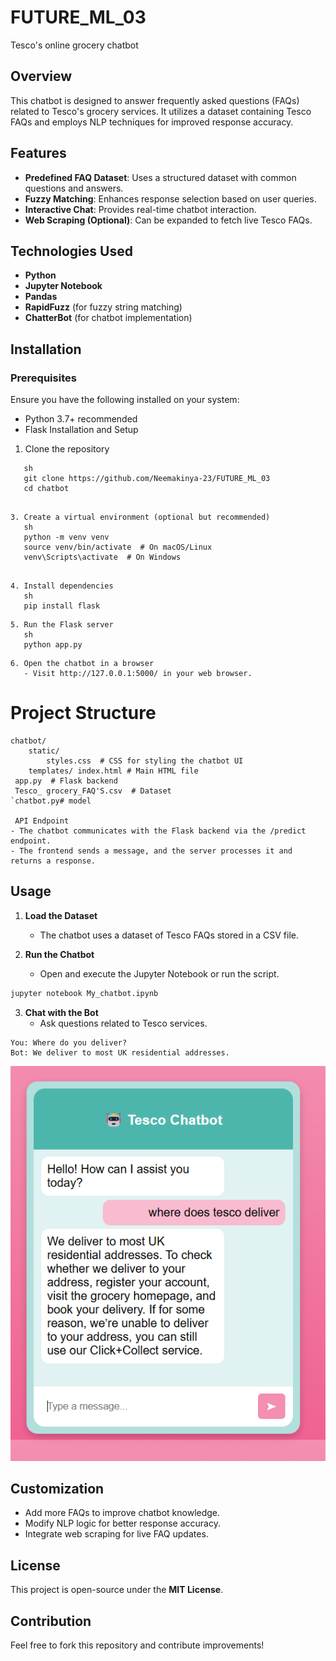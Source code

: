 # FUTURE_ML_03
Tesco's online grocery chatbot

## Overview
This chatbot is designed to answer frequently asked questions (FAQs) related to Tesco's grocery services. It utilizes a dataset containing Tesco FAQs and employs NLP techniques for improved response accuracy.

## Features
- **Predefined FAQ Dataset**: Uses a structured dataset with common questions and answers.
- **Fuzzy Matching**: Enhances response selection based on user queries.
- **Interactive Chat**: Provides real-time chatbot interaction.
- **Web Scraping (Optional)**: Can be expanded to fetch live Tesco FAQs.

## Technologies Used
- **Python**
- **Jupyter Notebook**
- **Pandas**
- **RapidFuzz** (for fuzzy string matching)
- **ChatterBot** (for chatbot implementation)

## Installation
### Prerequisites
Ensure you have the following installed on your system:
- Python 3.7+ recommended
- Flask
 Installation and Setup

1. Clone the repository
```
   sh
   git clone https://github.com/Neemakinya-23/FUTURE_ML_03
   cd chatbot
```
```

3. Create a virtual environment (optional but recommended)
   sh
   python -m venv venv
   source venv/bin/activate  # On macOS/Linux
   venv\Scripts\activate  # On Windows
```
```   

4. Install dependencies
   sh
   pip install flask
 ```
```  
5. Run the Flask server
   sh
   python app.py  
```
```
6. Open the chatbot in a browser
   - Visit http://127.0.0.1:5000/ in your web browser.
```

# Project Structure
```
chatbot/
    static/
        styles.css  # CSS for styling the chatbot UI
    templates/ index.html # Main HTML file
 app.py  # Flask backend
 Tesco_ grocery_FAQ'S.csv  # Dataset
`chatbot.py# model 

 API Endpoint
- The chatbot communicates with the Flask backend via the /predict endpoint.
- The frontend sends a message, and the server processes it and returns a response.
```

## Usage
1. **Load the Dataset**
   - The chatbot uses a dataset of Tesco FAQs stored in a CSV file.
   
2. **Run the Chatbot**
   - Open and execute the Jupyter Notebook or run the script.

```bash
jupyter notebook My_chatbot.ipynb
```

3. **Chat with the Bot**
   - Ask questions related to Tesco services.

```
You: Where do you deliver?
Bot: We deliver to most UK residential addresses.
```

![Tesco Preview](Tesco_%20grocery_chatbot.png)



## Customization
- Add more FAQs to improve chatbot knowledge.
- Modify NLP logic for better response accuracy.
- Integrate web scraping for live FAQ updates.

## License
This project is open-source under the **MIT License**.

## Contribution
Feel free to fork this repository and contribute improvements!



